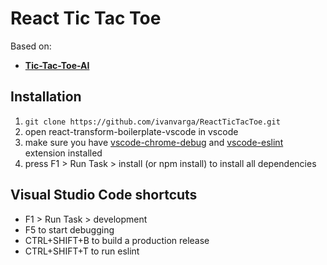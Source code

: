 # React Tic Tac Toe

Based on:
* [**Tic-Tac-Toe-AI**](https://github.com/Mostafa-Samir/Tic-Tac-Toe-AI)

## Installation

1.   `git clone https://github.com/ivanvarga/ReactTicTacToe.git`
2.   open react-transform-boilerplate-vscode in vscode
3.   make sure you have [vscode-chrome-debug](https://github.com/Microsoft/vscode-chrome-debug) and [vscode-eslint](https://github.com/Microsoft/vscode-eslint) extension installed
4.   press F1 > Run Task > install (or npm install) to install all dependencies


## Visual Studio Code shortcuts

*   F1 > Run Task > development
*   F5 to start debugging
*   CTRL+SHIFT+B to build a production release
*   CTRL+SHIFT+T to run eslint

